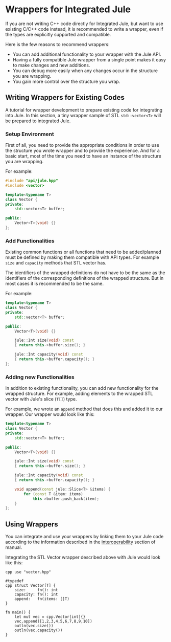 # Wrappers for Integrated Jule

If you are not writing C++ code directly for Integrated Jule, but want to use existing C/C++ code instead, it is recommended to write a wrapper, even if the types are explicitly supported and compatible.

Here is the few reasons to recommend wrappers:
- You can add additional functionality to your wrapper with the Jule API.
- Having a fully compatible Jule wrapper from a single point makes it easy to make changes and new additions.
- You can debug more easily when any changes occur in the structure you are wrapping.
- You gain more control over the structure you wrap.

## Writing Wrappers for Existing Codes

A tutorial for wrapper development to prepare existing code for integrating into Jule. In this section, a tiny wrapper sample of STL `std::vector<T>` will be prepared to integrated Jule.

### Setup Environment

First of all, you need to provide the appropriate conditions in order to use the structure you wrote wrapper and to provide the experience. And for a basic start, most of the time you need to have an instance of the structure you are wrapping.

For example:
```cpp
#include "api/jule.hpp"
#include <vector>

template<typename T>
class Vector {
private:
    std::vector<T> buffer;

public:
    Vector<T>(void) {}
};

```

### Add Functionalities

Existing common functions or all functions that need to be added/planned must be defined by making them compatible with API types. For example `size` and `capacity` methods that STL vector has.

The identifiers of the wrapped definitions do not have to be the same as the identifiers of the corresponding definitions of the wrapped structure. But in most cases it is recommended to be the same.

For example:

```cpp
template<typename T>
class Vector {
private:
    std::vector<T> buffer;

public:
    Vector<T>(void) {}

    jule::Int size(void) const
    { return this->buffer.size(); }

    jule::Int capacity(void) const
    { return this->buffer.capacity(); }
};
```

### Adding new Functionalities

In addition to existing functionality, you can add new functionality for the wrapped structure. For example, adding elements to the wrapped STL vector with Jule's slice (`T[]`) type.

For example, we wrote an `append` method that does this and added it to our wrapper. Our wrapper would look like this:
```cpp
template<typename T>
class Vector {
private:
    std::vector<T> buffer;

public:
    Vector<T>(void) {}

    jule::Int size(void) const
    { return this->buffer.size(); }

    jule::Int capacity(void) const
    { return this->buffer.capacity(); }

    void append(const jule::Slice<T> &items) {
        for (const T &item: items)
            this->buffer.push_back(item);
    }
};
```

## Using Wrappers

You can integrate and use your wrappers by linking them to your Jule code according to the information described in the [interoperability](/cpp/interoperability/) section of manual.

Integrating the STL Vector wrapper described above with Jule would look like this:
```jule
cpp use "vector.hpp"

#typedef
cpp struct Vector[T] {
    size:     fn(): int
    capacity: fn(): int
    append:   fn(items: []T)
}

fn main() {
    let mut vec = cpp.Vector[int]{}
    vec.append([1,2,3,4,5,6,7,8,9,10])
    outln(vec.size())
    outln(vec.capacity())
}
```
